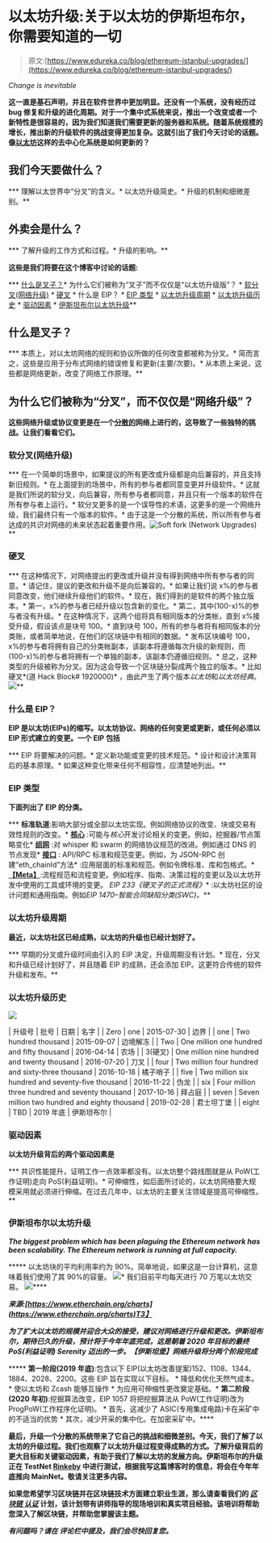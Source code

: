 # 以太坊升级:关于以太坊的伊斯坦布尔，你需要知道的一切

> 原文:[https://www.edureka.co/blog/ethereum-istanbul-upgrades/](https://www.edureka.co/blog/ethereum-istanbul-upgrades/)

*Change is inevitable*

**这一直是基石声明，并且在软件世界中更加明显。还没有一个系统，没有经历过 bug 修复和升级的进化周期。对于一个集中式系统来说，推出一个改变或者一个新特性是很容易的，因为我们知道我们需要更新的服务器和系统。随着系统规模的增长，推出新的升级软件的挑战变得更加复杂。这就引出了我们今天讨论的话题。像[以太坊](https://www.edureka.co/blog/ethereum-tutorial-with-smart-contracts/)这样的去中心化系统是如何更新的？**

## **我们今天要做什么？**

***   理解以太世界中“分叉”的含义。*   以太坊升级简史。*   升级的机制和细微差别。**

## ****外卖会是什么？****

***   了解升级的工作方式和过程。*   升级的影响。**

**这些是我们将要在这个博客中讨论的话题:**

***   [什么是叉子？](#what-is-a-fork)*   为什么它们被称为“叉子”而不仅仅是“以太坊升级版”？
    *   [软分叉(网络升级)](#soft-fork)
    *   [硬叉](#hard-fork)
    *   什么是 EIP？
    *   [EIP 类型](#EIP-types)
    *   [以太坊升级周期](#ethereum-upgrades-cycle)
    *   [以太坊升级历史](#upgrade-history)
    *   [驱动因素](#driving-factors)
    *   [伊斯坦布尔以太坊升级](#ethereum-istanbul-upgrade)**

## ****什么是叉子？****

***   本质上，对以太坊网络的规则和协议所做的任何改变都被称为分叉。*   简而言之，这些是应用于分布式网络的错误修复和更新(主要/次要)。*   从本质上来说，这些都是网络更新，改变了网络工作原理。**

## **为什么它们被称为“分叉”，而不仅仅是“网络升级”？**

**这些网络升级或协议变更是在一个[分散的](https://www.edureka.co/blog/blockchain-security/)网络上进行的，这导致了一些独特的挑战。让我们看看它们。**

### ****软分叉(网络升级)****

***   在一个简单的场景中，如果提议的所有更改或升级都是向后兼容的，并且支持新旧规则。*   在上面提到的场景中，所有的参与者都同意变更并升级软件。*   这就是我们所说的软分叉，向后兼容，所有参与者都同意，并且只有一个版本的软件在所有参与者上运行。*   软分叉更多的是一个误导性的术语，这更多的是一个网络升级，我们最终只有一个版本的软件。*   由于这是一个分散的系统，所以所有参与者达成的共识对网络的未来状态起着重要作用。![Soft fork (Network Upgrades)](../Images/e3f731223dc75620862280a711b1442c.png)**

### ****硬叉****

***   在这种情况下，对网络提出的更改或升级并没有得到网络中所有参与者的同意。*   请记住，提议的更改和升级不是向后兼容的。*   如果让我们说 x%的参与者同意改变，他们继续升级他们的软件。*   现在，我们得到的是软件的两个独立版本。*   第一，x%的参与者已经升级以包含新的变化。*   第二，其中(100-x)%的参与者没有升级。*   在这种情况下，这两个组将具有相同版本的分类帐，直到 x%接受升级，假设该点是块号 100。*   直到块号 100，所有的参与者将有相同版本的分类账，或者简单地说，在他们的区块链中有相同的数据。*   发布区块编号 100，x%的参与者将拥有自己的分类帐副本，该副本将遵循每次升级的新规则，而(100-x)%的参与者将拥有一个单独的副本，该副本仍遵循旧规则。*   总之，这种类型的升级被称为分叉。因为这会导致一个区块链分裂成两个独立的版本。*   比如硬叉*(道 Hack Block# 1920000)* ，由此产生了两个版本*以太坊*和*以太坊经典*。![](../Images/a89fb7ed3e033e2915155ed1af2c370d.png)**

### **什么是 EIP？**

**EIP 是以太坊(EIPs)的缩写。以太坊协议、网络的任何变更或更新，或任何必须以 EIP 形式建立的变更。一个 EIP 包括**

***   EIP 将要解决的问题。*   定义新功能或变更的技术规范。*   设计和设计决策背后的基本原理。*   如果这种变化带来任何不相容性，应清楚地列出。**

### ****EIP 类型****

**下面列出了 EIP 的分类。**

***   **标准轨道**:影响大部分或全部以太坊实现。例如网络协议的改变、块或交易有效性规则的改变。*   **[核心](https://eips.ethereum.org/core)** :可能与*核心*开发讨论相关的变更。例如，挖掘器/节点策略变化*   **[组网](https://eips.ethereum.org/networking)** :对 whisper 和 swarm 的网络协议规范的改进。例如通过 DNS 的节点发现*   **[接口](https://eips.ethereum.org/interface)** : API/RPC 标准和规范变更。例如，为 JSON-RPC 创建“eth_chainId”方法*   :应用层面的标准和规范。例如令牌标准、库和包格式。*   **[【Meta】](https://eips.ethereum.org/meta)**:流程规范和流程变更。例如程序、指南、决策过程的变更以及以太坊开发中使用的工具或环境的变更。 *EIP 233《硬叉子的正式流程》**   :以太坊社区的设计问题和通用指南。例如*EIP 1470–智能合同缺陷分类(SWC)。***

### ****以太坊升级周期****

**最近，以太坊社区已经成熟，以太坊的升级也已经计划好了。**

***   早期的分叉或升级时间由引入的 EIP 决定，升级周期没有计划。*   现在，分叉和升级已经计划好了，并且随着 EIP 的成熟，还会添加 EIP。这更符合传统的软件升级和发布。**

### ****以太坊升级历史****

**![](../Images/2a18d5bad8a7dfcfb485ec5ef7d9be5f.png)**

| 升级号 | 批号 | 日期 | 名字 |
| Zero | one | 2015-07-30 | 边界 |
| one | Two hundred thousand | 2015-09-07 | 边境解冻 |
| Two | One million one hundred and fifty thousand | 2016-04-14 | 农场 |
| 3(硬叉) | One million nine hundred and twenty thousand | 2016-07-20 | 刀叉 |
| four | Two million four hundred and sixty-three thousand | 2016-10-18 | 橘子哨子 |
| five | Two million six hundred and seventy-five thousand | 2016-11-22 | 伪龙 |
| six | Four million three hundred and seventy thousand | 2017-10-16 | 拜占庭 |
| seven | Seven million two hundred and eighty thousand | 2019-02-28 | 君士坦丁堡 |
| eight | TBD | 2019 年底 | 伊斯坦布尔 |

### ****驱动因素****

**以太坊升级背后的两个驱动因素是**

***   共识性能提升，证明工作一点效率都没有。以太坊整个路线图就是从 PoW(工作证明)走向 PoS(利益证明)。*   可伸缩性，如后面所讨论的，以太坊网络要大规模采用就必须进行伸缩。在过去几年中，以太坊的主要关注领域是提高可伸缩性。**

### ****伊斯坦布尔以太坊升级****

***The biggest problem which has been plaguing the Ethereum network has been scalability. The Ethereum network is running at full capacity.***

*****   以太坊块的平均利用率约为 90%。简单地说，如果这是一台计算机，这意味着我们使用了其 90%的容量。 ![](../Images/3209d9775db1322b749fe3d3bf7a0a8c.png)*   我们目前平均每天进行 70 万笔以太坊交易。 ![](../Images/5505ea6380de46e2a59cbefa18157faf.png)****

*****来源:[https://www.etherchain.org/charts](https://www.etherchain.org/charts)T3】*****

****为了扩大以太坊的规模并迎合大众的接受，建议对网络进行升级和更改。伊斯坦布尔，期待已久的升级，预计将于今年年底完成，这是朝着 2020 年目标的最终 *PoS(利益证明)* Serenity 迈出的一步。*【伊斯坦堡】*网络升级将分两个阶段完成****

*****   **第一阶段(2019 年底)**:包含以下 EIP(以太坊改善提案)152、1108、1344、1884、2028、2200。这些 EIP 旨在实现以下目标。
    *   降低和优化天然气成本。
    *   使以太坊和 Zcash 能够互操作
    *   为应用可伸缩性更改奠定基础。*   **第二阶段(2020 年初)**:挖掘算法改变，EIP 1057 将把挖掘算法从 PoW(工作证明)改为 ProgPoW(工作程序化证明)。
    *   首先，这减少了 ASIC(专用集成电路)卡在采矿中的不适当的优势
    *   其次，减少开采的集中化。在加密采矿中。****

****最后，升级一个分散的系统带来了它自己的挑战和细微差别。今天，我们了解了以太坊的升级过程。我们也观察了以太坊升级过程变得成熟的方式。了解升级背后的更大目标和关键驱动因素，有助于我们了解以太坊的发展方向。伊斯坦布尔的升级正在 TestNet [Rinkeby](https://www.rinkeby.io/#explorer) 中进行测试，根据我写这篇博客时的信息，将会在今年年底推向 MainNet。敬请关注更多内容。****

****如果您希望学习区块链并在区块链技术方面建立职业生涯，那么请查看我们的 *[**区块链** **认证**](https://www.edureka.co/blockchain-training)* 计划，该计划带有讲师指导的现场培训和真实项目经验。该培训将帮助您深入了解区块链，并帮助您掌握该主题。****

*****有问题吗？请在* *评论栏中提及，我们会尽快回复您。*****